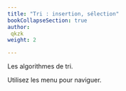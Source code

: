 ```yaml
---
title: "Tri : insertion, sélection"
bookCollapseSection: true
author:
 qkzk
weight: 2

---
```



Les algorithmes de tri.

Utilisez les menu pour naviguer.
